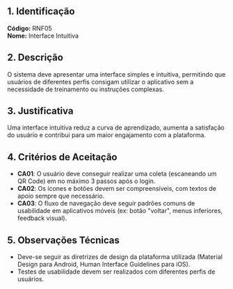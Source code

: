 ## 1. Identificação

**Código:** RNF05  
**Nome:** Interface Intuitiva

## 2. Descrição

O sistema deve apresentar uma interface simples e intuitiva, permitindo que usuários de diferentes perfis consigam utilizar o aplicativo sem a necessidade de treinamento ou instruções complexas.

## 3. Justificativa

Uma interface intuitiva reduz a curva de aprendizado, aumenta a satisfação do usuário e contribui para um maior engajamento com a plataforma.

## 4. Critérios de Aceitação

- **CA01**: O usuário deve conseguir realizar uma coleta (escaneando um QR Code) em no máximo 3 passos após o login.
- **CA02**: Os ícones e botões devem ser compreensíveis, com textos de apoio sempre que necessário.
- **CA03**: O fluxo de navegação deve seguir padrões comuns de usabilidade em aplicativos móveis (ex: botão "voltar", menus inferiores, feedback visual).

## 5. Observações Técnicas

- Deve-se seguir as diretrizes de design da plataforma utilizada (Material Design para Android, Human Interface Guidelines para iOS).
- Testes de usabilidade devem ser realizados com diferentes perfis de usuários.

